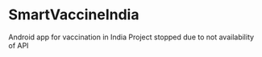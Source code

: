 # SmartVaccineIndia
Android app for vaccination in India
Project stopped due to not availability of API
